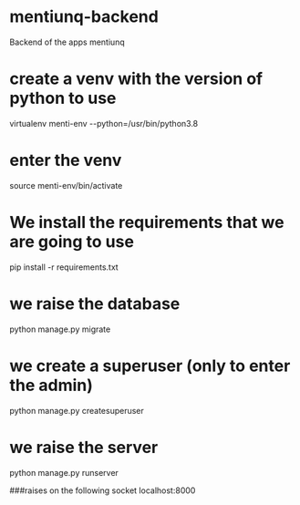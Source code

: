 # mentiunq-backend
Backend of the apps mentiunq 
# create a venv with the version of python to use 
 virtualenv menti-env --python=/usr/bin/python3.8
# enter the venv
 source menti-env/bin/activate
# We install the requirements that we are going to use
 pip install -r requirements.txt
# we raise the database
 python manage.py migrate
# we create a superuser (only to enter the admin)
 python manage.py createsuperuser
# we raise the server
 python manage.py runserver

###raises on the following socket localhost:8000


